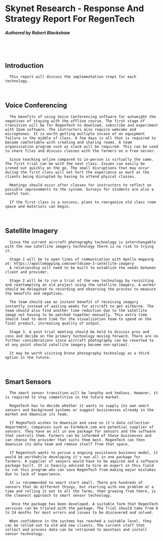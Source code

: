 # Skynet Research - Response And Strategy Report For RegenTech

##### Authored by Robert Blackshaw

<br /><br />

## Introduction
      This report will discuss the implementation steps for each technology. 

<br />

## Voice Conferencing
      The benefits of using Voice Conferencing software far outweight the negatives of staying with the offline course. The first stage of transition will be for RegenTech to download, subscribe and experiment with Zoom software. The instructors also require webcams and microphones. It is worth getting multiple incase of an equipment failure in the middle of class. A few days is all that is required to become comfortable with creating and sharing rooms. A team organisiation program such as slack will be required. This can be used to share files and discuss classes with the farmers on a free server.

      Since teaching online compared to in-person is virtually the same. The first trial can be with the next class. Issues can easily be ironed out quickly on the go. The small disruptions that may occur during the first class will not hurt the experience as much as the clients being disrupted by having to attend phyical classes.

      Meetings should occur after classes for instructors to reflect on possible improvements to the system. Surveys for students are also a useful tool.

      If the first class is a success, plans to reorganize old class room space and materials can begin.
<br />

## Satellite Imagery
      Since the current aircraft photography technology is interchangable with the new satellite imagery technology there is no risk to trying it.

      Stage 1 will be to open lines of communication with Apollo mapping at: https://apollomapping.com/worldview-3-satellite-imagery
      A relationship will need to be built to establish the needs between client and provider.

      Stage 2 will be to run a trial of the new technology by revisiting and reattempting an old project using the satellite imagery. A worker should be delegated to recording and observing the process to measure the benefits and negatives.

      The team should see an instant benefit of receiving imagary instantly instead of waiting weeks for aircraft to get airborne. The team should also find another time reduction due to the satellite image not having to be patched together manually. This extra time should lead to more time for the visualization team to spend on the final product, increasing quality of output.

      Stage 3. A post trial meeting should be held to discuss pros and cons and decide on the primary technology moving forward. There are no further considerations since aircraft photography can be reverted to at any point should satellite imagery become non-optimal.

      It may be worth visiting Drone photography technology as a third option in the future.
<br />

## Smart Sensors
      
      The smart sensor transition will be lengthy and tedious. However, it is required to stay competitive in the future market.

      RegenTech has to decide whether it wants to supply its own smart sensors and background systems or suggest buisinesses already in the market and downsize its team.

      If RegenTech wishes to downsize and save on it's data collection department, companies such as Farmdeck.com are potential supplier of sensors. They have an all in one package for sensors and the software that controls them. Farmers can be informed of these businesses and can choose the provider that suits them best. RegenTech can then downsize its data team and remove itself from that space.

      If Regentech wants to pursue a ongoing assistance business model, it would be worthwhile developing it's own all in one package for farmers. A supplier of sensors would have to be aquired and a software package built. It is heavily advised to hire an expert in this field to run this program who can save RegenTech from making major mistakes due to lack of experience.

      It is recommended to smart start small. There are hundreds of sensors that do different things, but starting with one problem at a time and rolling it out to all the farms, then growing from there, is the cleanest approach to smart sensor technology.
      
       Once the package has been developed. A suitable farm that RegenTech services can be trialed with the package. The Trial should take from 6 to 24 months for most errors and issues to be discovered and solved.       
       
      When confidence in the systems has reached a suitable level. they can be rolled out to old and new clients. The current staff that collect and process data can be retrained to maintain and install sensor technology.
